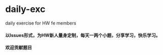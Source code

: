 # daily-exc
daily exercise for HW fe members

#### 以Issues形式，为HW新人量身定制，每天一两个小题，分享学习，快乐学习。

#### 欢迎贡献题目
